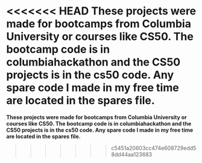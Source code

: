 <<<<<<< HEAD
These projects were made for bootcamps from Columbia University or courses like CS50. The bootcamp code is in columbiahackathon and the CS50 projects is in the cs50 code. Any spare code I made in my free time are located in the spares file.
=======
**These projects were made for bootcamps from Columbia University or courses like CS50. The bootcamp code is in columbiahackathon and the CS50 projects is in the cs50 code. Any spare code I made in my free time are located in the spares file.**
>>>>>>> c5451a20603cc474e608729edd58dd44aa123683
